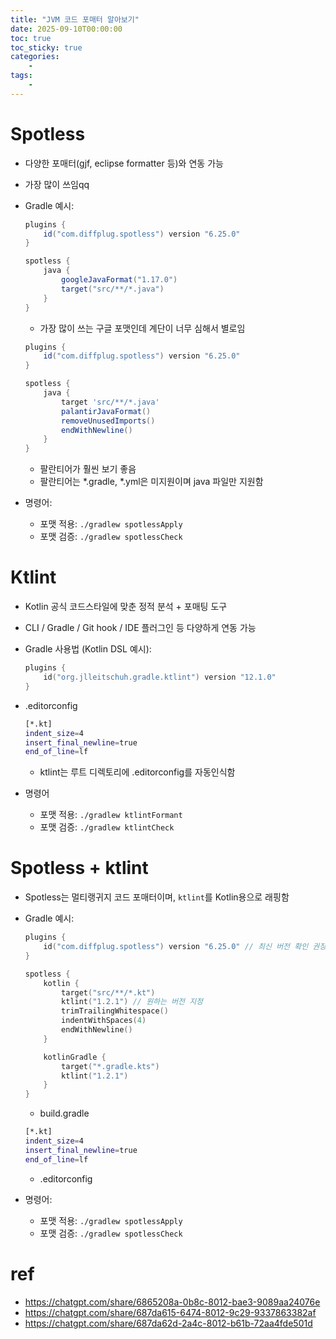 ```yaml
---
title: "JVM 코드 포매터 알아보기"
date: 2025-09-10T00:00:00
toc: true
toc_sticky: true
categories:
    - 
tags:
    - 
---
```


# Spotless

- 다양한 포매터(gjf, eclipse formatter 등)와 연동 가능
- 가장 많이 쓰임qq
- Gradle 예시:
    
    ```groovy
    plugins {
        id("com.diffplug.spotless") version "6.25.0"
    }
    
    spotless {
        java {
            googleJavaFormat("1.17.0")
            target("src/**/*.java")
        }
    }
    ```
    
    - 가장 많이 쓰는 구글 포맷인데 계단이 너무 심해서 별로임
    
    ```groovy
    plugins {
        id("com.diffplug.spotless") version "6.25.0"
    }
    
    spotless {
        java {
            target 'src/**/*.java'
            palantirJavaFormat()
            removeUnusedImports()
            endWithNewline()
        }
    }
    ```
    
    - 팔란티어가 훨씬 보기 좋음
    - 팔란티어는 *.gradle, *.yml은 미지원이며 java 파일만 지원함
- 명령어:
    - 포맷 적용: `./gradlew spotlessApply`
    - 포맷 검증: `./gradlew spotlessCheck`

# Ktlint

- Kotlin 공식 코드스타일에 맞춘 정적 분석 + 포매팅 도구
- CLI / Gradle / Git hook / IDE 플러그인 등 다양하게 연동 가능
- Gradle 사용법 (Kotlin DSL 예시):
    
    ```kotlin
    plugins {
        id("org.jlleitschuh.gradle.ktlint") version "12.1.0"
    }
    ```
    
- .editorconfig
    
    ```bash
    [*.kt]
    indent_size=4
    insert_final_newline=true
    end_of_line=lf
    ```
    
    - ktlint는 루트 디렉토리에 .editorconfig를 자동인식함
- 명령어
    - 포맷 적용: `./gradlew ktlintFormant`
    - 포맷 검증: `./gradlew ktlintCheck`

# Spotless + ktlint

- Spotless는 멀티랭귀지 코드 포매터이며, `ktlint`를 Kotlin용으로 래핑함
- Gradle 예시:
    
    ```kotlin
    plugins {
        id("com.diffplug.spotless") version "6.25.0" // 최신 버전 확인 권장
    }
    
    spotless {
        kotlin {
            target("src/**/*.kt")
            ktlint("1.2.1") // 원하는 버전 지정
            trimTrailingWhitespace()
            indentWithSpaces(4)
            endWithNewline()
        }
    
        kotlinGradle {
            target("*.gradle.kts")
            ktlint("1.2.1")
        }
    }
    ```
    
    - build.gradle
    
    ```bash
    [*.kt]
    indent_size=4
    insert_final_newline=true
    end_of_line=lf
    ```
    
    - .editorconfig
- 명령어:
    - 포맷 적용: `./gradlew spotlessApply`
    - 포맷 검증: `./gradlew spotlessCheck`

# ref

- https://chatgpt.com/share/6865208a-0b8c-8012-bae3-9089aa24076e
- https://chatgpt.com/share/687da615-6474-8012-9c29-9337863382af
- https://chatgpt.com/share/687da62d-2a4c-8012-b61b-72aa4fde501d